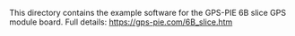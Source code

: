 This directory contains the example software for the GPS-PIE 6B slice GPS 
module board.
Full details: https://gps-pie.com/6B_slice.htm